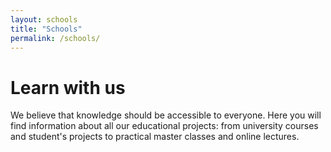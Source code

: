 ```yaml
---
layout: schools
title: "Schools"
permalink: /schools/
---
```


# Learn with us

We believe that knowledge should be accessible to everyone. Here you will find information about all our educational projects: from university courses and student's projects to practical master classes and online lectures.
